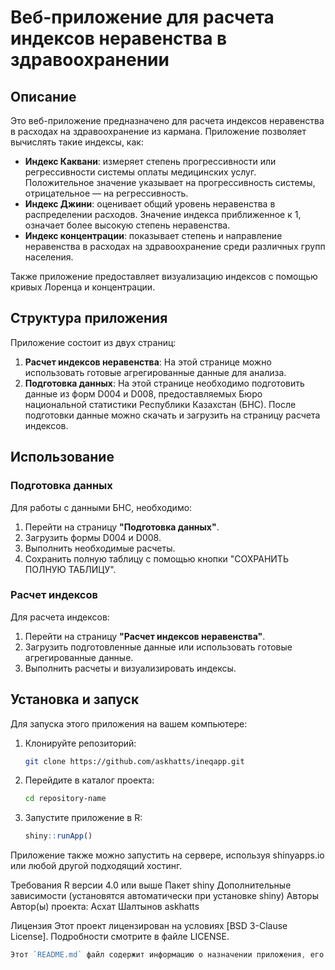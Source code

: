 # Веб-приложение для расчета индексов неравенства в здравоохранении

## Описание

Это веб-приложение предназначено для расчета индексов неравенства в расходах на здравоохранение из кармана. Приложение позволяет вычислять такие индексы, как:

- **Индекс Каквани**: измеряет степень прогрессивности или регрессивности системы оплаты медицинских услуг. Положительное значение указывает на прогрессивность системы, отрицательное — на регрессивность.
- **Индекс Джини**: оценивает общий уровень неравенства в распределении расходов. Значение индекса приближенное к 1, означает более высокую степень неравенства.
- **Индекс концентрации**: показывает степень и направление неравенства в расходах на здравоохранение среди различных групп населения.

Также приложение предоставляет визуализацию индексов с помощью кривых Лоренца и концентрации.

## Структура приложения

Приложение состоит из двух страниц:

1. **Расчет индексов неравенства**: На этой странице можно использовать готовые агрегированные данные для анализа.
2. **Подготовка данных**: На этой странице необходимо подготовить данные из форм D004 и D008, предоставляемых Бюро национальной статистики Республики Казахстан (БНС). После подготовки данные можно скачать и загрузить на страницу расчета индексов.

## Использование

### Подготовка данных

Для работы с данными БНС, необходимо:

1. Перейти на страницу **"Подготовка данных"**.
2. Загрузить формы D004 и D008.
3. Выполнить необходимые расчеты.
4. Сохранить полную таблицу с помощью кнопки "СОХРАНИТЬ ПОЛНУЮ ТАБЛИЦУ".

### Расчет индексов

Для расчета индексов:

1. Перейти на страницу **"Расчет индексов неравенства"**.
2. Загрузить подготовленные данные или использовать готовые агрегированные данные.
3. Выполнить расчеты и визуализировать индексы.

## Установка и запуск

Для запуска этого приложения на вашем компьютере:

1. Клонируйте репозиторий:
   ```bash
   git clone https://github.com/askhatts/ineqapp.git
2. Перейдите в каталог проекта:
   ```bash
   cd repository-name
3. Запустите приложение в R:
   ```r
   shiny::runApp()
Приложение также можно запустить на сервере, используя shinyapps.io или любой другой подходящий хостинг.

Требования
R версии 4.0 или выше
Пакет shiny
Дополнительные зависимости (установятся автоматически при установке shiny)
Авторы
Автор(ы) проекта: Асхат Шалтынов askhatts

Лицензия
Этот проект лицензирован на условиях [BSD 3-Clause License]. Подробности смотрите в файле LICENSE.
```go
Этот `README.md` файл содержит информацию о назначении приложения, его структуре, инструкции по установке и использованию, а также информацию о лицензии. Вы можете добавить или изменить любые части файла в зависимости от ваших конкретных требований.


